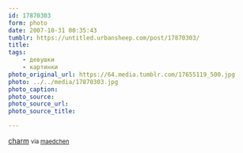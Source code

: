 ```yaml
---
id: 17870303
form: photo
date: 2007-10-31 00:35:43
tumblr: https://untitled.urbansheep.com/post/17870303/
title:
tags:
    - девушки
    - картинки
photo_original_url: https://64.media.tumblr.com/17655119_500.jpg
photo: ../../media/17870303.jpg
photo_caption:
photo_source:
photo_source_url:
photo_source_title:

---
```


<p><a href="http://www003.upp.so-net.ne.jp/charm/">charm</a> <small>via <a href="http://maedchen.tumblr.com/post/17655119">maedchen</a></small></p>
